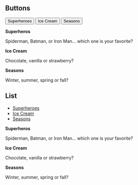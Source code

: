 ## Buttons

<div class="tabs">
	<button data-tab="#tab1">Superheroes</button>
	<button data-tab="#tab2">Ice Cream</button>
	<button data-tab="#tab3">Seasons</button>
</div>

<div class="tabs-content">
	<div class="tabs-pane active" id="tab1">
		<p><strong>Superheros</strong></p>
		<p>Spiderman, Batman, or Iron Man... which one is your favorite?</p>
	</div>
	<div class="tabs-pane" id="tab2">
		<p><strong>Ice Cream</strong></p>
		<p>Chocolate, vanilla or strawberry?</p>
	</div>
	<div class="tabs-pane" id="tab3">
		<p><strong>Seasons</strong></p>
		<p>Winter, summer, spring or fall?</p>
	</div>
</div>


## List

<ul class="tabs">
	<li><a data-tab="#taba" href="#taba">Superheroes</a></li>
	<li><a data-tab="#tabb" href="#tabb">Ice Cream</a></li>
	<li><a data-tab="#tabc" href="#tabc">Seasons</a></li>
</ul>

<div class="tabs-content">
	<div class="tabs-pane active" id="taba">
		<p><strong>Superheros</strong></p>
		<p>Spiderman, Batman, or Iron Man... which one is your favorite?</p>
	</div>
	<div class="tabs-pane" id="tabb">
		<p><strong>Ice Cream</strong></p>
		<p>Chocolate, vanilla or strawberry?</p>
	</div>
	<div class="tabs-pane" id="tabc">
		<p><strong>Seasons</strong></p>
		<p>Winter, summer, spring or fall?</p>
	</div>
</div>